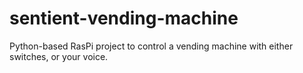 # sentient-vending-machine
Python-based RasPi project to control a vending machine with either switches, or your voice.
